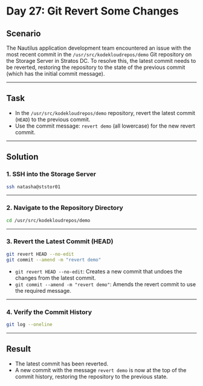 # Day 27: Git Revert Some Changes

## Scenario

The Nautilus application development team encountered an issue with the most recent commit in the `/usr/src/kodekloudrepos/demo` Git repository on the Storage Server in Stratos DC. To resolve this, the latest commit needs to be reverted, restoring the repository to the state of the previous commit (which has the initial commit message).

---

## Task

- In the `/usr/src/kodekloudrepos/demo` repository, revert the latest commit (`HEAD`) to the previous commit.
- Use the commit message: `revert demo` (all lowercase) for the new revert commit.

---

## Solution

### 1. SSH into the Storage Server

```bash
ssh natasha@ststor01
```

---

### 2. Navigate to the Repository Directory

```bash
cd /usr/src/kodekloudrepos/demo
```

---

### 3. Revert the Latest Commit (HEAD)

```bash
git revert HEAD --no-edit
git commit --amend -m "revert demo"
```

- `git revert HEAD --no-edit`: Creates a new commit that undoes the changes from the latest commit.
- `git commit --amend -m "revert demo"`: Amends the revert commit to use the required message.

---

### 4. Verify the Commit History

```bash
git log --oneline
```

---

## Result

- The latest commit has been reverted.
- A new commit with the message `revert demo` is now at the top of the commit history, restoring the repository to the previous state.
